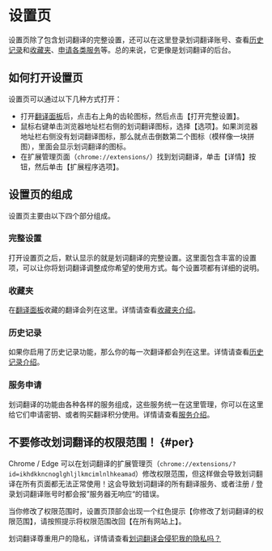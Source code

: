 # 设置页

设置页除了包含划词翻译的完整设置，还可以在这里登录划词翻译账号、查看[历史记录](history.md)和[收藏夹](fav.mdx)、[申请各类服务](../services/intro.mdx)等。总的来说，它更像是划词翻译的后台。

## 如何打开设置页

设置页可以通过以下几种方式打开：

- 打开[翻译面板](panel.md)后，点击右上角的齿轮图标，然后点击【打开完整设置】。
- 鼠标右键单击浏览器地址栏右侧的划词翻译图标，选择【选项】。如果浏览器地址栏右侧没有划词翻译图标，那么就点击倒数第二个图标（模样像一块拼图），里面会显示划词翻译的图标。
- 在扩展管理页面（`chrome://extensions/`）找到划词翻译，单击【详情】按钮，然后单击【扩展程序选项】。

## 设置页的组成

设置页主要由以下四个部分组成。

### 完整设置

打开设置页之后，默认显示的就是划词翻译的完整设置。这里面包含丰富的设置项，可以让你将划词翻译调整成你希望的使用方式。每个设置项都有详细的说明。

### 收藏夹

在[翻译面板](panel.md)收藏的翻译会列在这里。详情请查看[收藏夹介绍](fav.mdx)。

### 历史记录

如果你启用了历史记录功能，那么你的每一次翻译都会列在这里。详情请查看[历史记录介绍](history.md)。

### 服务申请

划词翻译的功能由各种各样的服务组成，这些服务统一在这里管理，你可以在这里给它们申请密钥、或者购买翻译积分使用。详情请查看[服务介绍](../services/intro.mdx)。

## 不要修改划词翻译的权限范围！ {#per}

Chrome / Edge 可以在划词翻译的扩展管理页（`chrome://extensions/?id=ikhdkkncnoglghljlkmcimlnlhkeamad`）修改权限范围，但这样做会导致划词翻译在所有页面都无法正常使用！这会导致划词翻译的所有翻译服务、或者注册 / 登录划词翻译账号时都会报”服务器无响应“的错误。

当你修改了权限范围时，设置页顶部会出现一个红色提示【你修改了划词翻译的权限范围】，请按照提示将权限范围改回【在所有网站上】。

划词翻译尊重用户的隐私，详情请查看[划词翻译会侵犯我的隐私吗？](../faq.mdx#safe)
